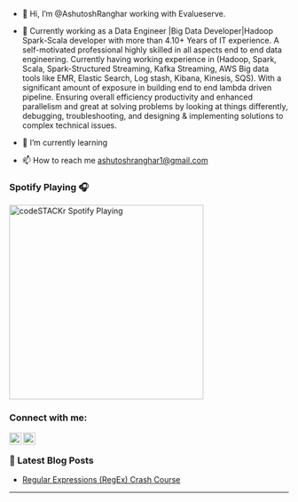 - 👋 Hi, I’m @AshutoshRanghar working with Evalueserve.
- 👀 Currently working as a Data Engineer |Big Data Developer|Hadoop Spark-Scala developer with more than 4.10+ Years of IT experience. A self-motivated professional highly skilled in all aspects end to end data engineering. Currently having working experience in (Hadoop, Spark, Scala, Spark-Structured Streaming, Kafka Streaming, AWS Big data tools like EMR, Elastic Search, Log stash, Kibana, Kinesis, SQS).
With a significant amount of exposure in building end to end lambda driven pipeline. Ensuring overall efficiency productivity and enhanced parallelism and great at solving problems by looking at things differently, debugging, troubleshooting, and designing & implementing solutions to complex technical issues.

- 🌱 I’m currently learning 
- 📫 How to reach me ashutoshranghar1@gmail.com

<!---
AshutoshRanghar/AshutoshRanghar is a ✨ special ✨ repository because its `README.md` (this file) appears on your GitHub profile.
You can click the Preview link to take a look at your changes.
--->
### Spotify Playing 🎧

[<img src="https://now-playing-codestackr.vercel.app/api/spotify-playing" alt="codeSTACKr Spotify Playing" width="350" />](https://open.spotify.com/user/swyqyimdc12jajde4vpwd2x1b)
### Connect with me:

[<img align="left" alt="codeSTACKr | LinkedIn" width="22px" src="https://cdn.jsdelivr.net/npm/simple-icons@v3/icons/linkedin.svg" />][linkedin]
[<img align="left" alt="codeSTACKr | Instagram" width="22px" src="https://cdn.jsdelivr.net/npm/simple-icons@v3/icons/instagram.svg" />][instagram]

<br />



### 📕 Latest Blog Posts

<!-- BLOG-POST-LIST:START -->
- [Regular Expressions (RegEx) Crash Course](https://dev.to/codestackr/regular-expressions-regex-crash-course-248n)
<!-- BLOG-POST-LIST:END -->


---
[instagram]: https://www.instagram.com/ashutosh_ranghar_/
[linkedin]: https://www.linkedin.com/in/ashutosh-ranghar-b14838107/
